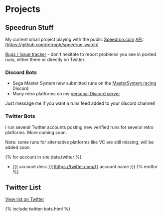 # Projects
## Speedrun Stuff

My current small project playing with the public [Speedrun.com](https://www.speedrun.com/) [API](https://github.com/speedruncomorg/api): [https://github.com/retroph/speedrun-watch]

[Bugs / Issue tracker](https://github.com/retroph/speedrun-watch/issues) - don't hesitate to report problems you see in posted runs, either there or directly on Twitter.

### Discord Bots

- Sega Master System new submitted runs on the [MasterSystem.racing](http://mastersystem.racing/) Discord
- Many retro platforms on my [personal Discord server](https://discord.gg/nrB5Fss)

Just message me if you want a runs feed added to your discord channel!

### Twitter Bots

I run several Twitter accounts posting new verified runs for several retro platforms.
More coming soon.

Note: some runs for alternative platforms like VC are still missing, will be added soon.

{% for account in site.data.twitter %}
- [{{ account.desc }}](https://twitter.com/{{ account.name }})
{% endfor %}

## Twitter List

[View list on Twitter](https://twitter.com/_RPH_/lists/platform-speedruns-bots)

{% include twitter-bots.html %}

